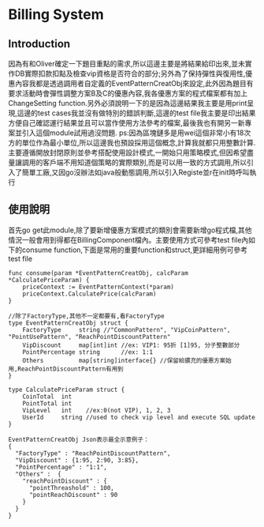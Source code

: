# Billing System

## Introduction
因為有和Oliver確定一下題目重點的需求,所以這邊主要是將結果給印出來,並未實作DB實際扣款扣點及檢查vip資格是否符合的部分;另外為了保持彈性與復用性,優惠內容我都是透過調用者自定義的EventPatternCreatObj來設定,此外因為題目有要求活動時會彈性調整方案B及C的優惠內容,我各優惠方案的程式檔案都有加上ChangeSetting function.另外必須說明一下的是因為這邊結果我主要是用print呈現,這邊的test cases我並沒有做特別的錯誤判斷,這邊的test file我主要是印出結果方便自己確認運行結果並且可以當作使用方法參考的檔案,最後我也有開另一新專案並引入這個module試用過沒問題. ps:因為區塊鏈多是用wei這個非常小有18次方的單位作為最小單位,所以這邊我也預設採用這個概念,計算我就都只用整數計算.  
主要遵循開放封閉原則並參考搭配使用設計模式,一開始只用策略模式,但因希望盡量讓調用的客戶端不用知道個策略的實際類別,而是可以用一致的方式調用,所以引入了簡單工廠,又因go沒辦法如java般動態調用,所以引入Registe並r在init時呼叫執行

## 使用說明
首先go get此module,除了要新增優惠方案模式的類別會需要新增go程式檔,其他情況一般會用到得都在BillingComponent檔內。主要使用方式可參考test file內如下的consume function,下面是常用的重要function和struct,更詳細用例可參考test file

```
func consume(param *EventPatternCreatObj, calcParam *CalculatePriceParam) {
	priceContext := EventPatternContext(*param)
	priceContext.CalculatePrice(calcParam)
}  

//除了FactoryType,其他不一定都要有,看FactoryType
type EventPatternCreatObj struct {
	FactoryType     string //"CommonPattern", "VipCoinPattern", "PointUsePattern", "ReachPointDiscountPattern"
	VipDiscount     map[int]int //ex: VIP1: 95折 [1]95, 分子整數部分
	PointPercentage string      //ex: 1:1
	Others          map[string]interface{} //保留給擃充的優惠方案始用,ReachPointDiscountPattern有用到
}

type CalculatePriceParam struct {
	CoinTotal  int
	PointTotal int
	VipLevel   int    //ex:0(not VIP), 1, 2, 3
	UserId     string //used to check vip level and execute SQL update
}

EventPatternCreatObj Json表示最全示意例子：
{
  "FactoryType" : "ReachPointDiscountPattern",
  "VipDiscount" : {1:95, 2:90, 3:85}, 
  "PointPercentage" : "1:1",
  "Others" :  {
    "reachPointDiscount" : {
      "pointThreashold" : 100,
      "pointReachDiscount" : 90
    }
  }
}

```